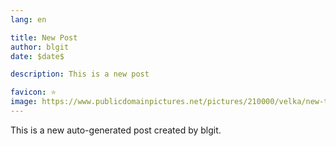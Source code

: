 ```yaml
---
lang: en 

title: New Post
author: blgit
date: $date$

description: This is a new post

favicon: ⭐
image: https://www.publicdomainpictures.net/pictures/210000/velka/new-text-overlay.jpg
---
```


This is a new auto-generated post created by blgit.